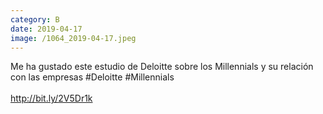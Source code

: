 ```yaml
--- 
category: B 
date: 2019-04-17 
image: /1064_2019-04-17.jpeg 
--- 
```


Me ha gustado este estudio de Deloitte sobre los Millennials y su relación con las empresas #Deloitte #Millennials <br><br>http://bit.ly/2V5Dr1k